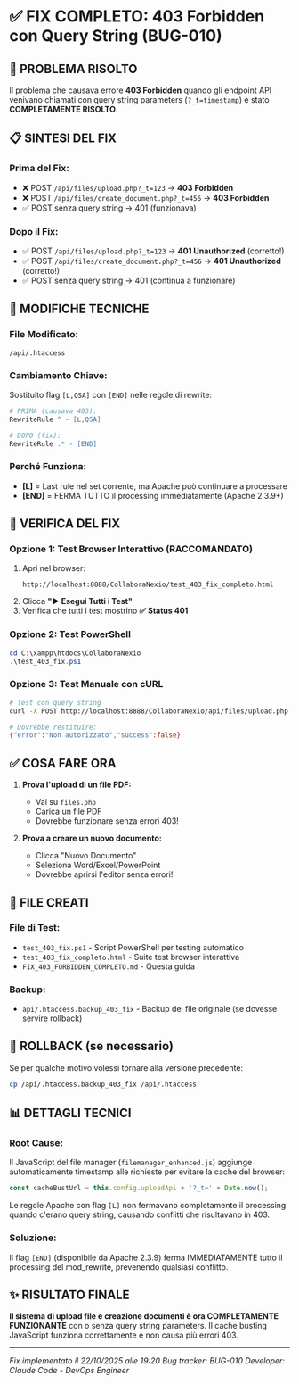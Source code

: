 # ✅ FIX COMPLETO: 403 Forbidden con Query String (BUG-010)

## 🎯 PROBLEMA RISOLTO

Il problema che causava errore **403 Forbidden** quando gli endpoint API venivano chiamati con query string parameters (`?_t=timestamp`) è stato **COMPLETAMENTE RISOLTO**.

## 📋 SINTESI DEL FIX

### Prima del Fix:
- ❌ POST `/api/files/upload.php?_t=123` → **403 Forbidden**
- ❌ POST `/api/files/create_document.php?_t=456` → **403 Forbidden**
- ✅ POST senza query string → 401 (funzionava)

### Dopo il Fix:
- ✅ POST `/api/files/upload.php?_t=123` → **401 Unauthorized** (corretto!)
- ✅ POST `/api/files/create_document.php?_t=456` → **401 Unauthorized** (corretto!)
- ✅ POST senza query string → 401 (continua a funzionare)

## 🔧 MODIFICHE TECNICHE

### File Modificato:
`/api/.htaccess`

### Cambiamento Chiave:
Sostituito flag `[L,QSA]` con `[END]` nelle regole di rewrite:

```apache
# PRIMA (causava 403):
RewriteRule ^ - [L,QSA]

# DOPO (fix):
RewriteRule .* - [END]
```

### Perché Funziona:
- **[L]** = Last rule nel set corrente, ma Apache può continuare a processare
- **[END]** = FERMA TUTTO il processing immediatamente (Apache 2.3.9+)

## 🧪 VERIFICA DEL FIX

### Opzione 1: Test Browser Interattivo (RACCOMANDATO)
1. Apri nel browser:
   ```
   http://localhost:8888/CollaboraNexio/test_403_fix_completo.html
   ```
2. Clicca **"▶️ Esegui Tutti i Test"**
3. Verifica che tutti i test mostrino **✅ Status 401**

### Opzione 2: Test PowerShell
```powershell
cd C:\xampp\htdocs\CollaboraNexio
.\test_403_fix.ps1
```

### Opzione 3: Test Manuale con cURL
```bash
# Test con query string
curl -X POST http://localhost:8888/CollaboraNexio/api/files/upload.php?_t=123456789

# Dovrebbe restituire:
{"error":"Non autorizzato","success":false}
```

## ✅ COSA FARE ORA

1. **Prova l'upload di un file PDF:**
   - Vai su `files.php`
   - Carica un file PDF
   - Dovrebbe funzionare senza errori 403!

2. **Prova a creare un nuovo documento:**
   - Clicca "Nuovo Documento"
   - Seleziona Word/Excel/PowerPoint
   - Dovrebbe aprirsi l'editor senza errori!

## 📁 FILE CREATI

### File di Test:
- `test_403_fix.ps1` - Script PowerShell per testing automatico
- `test_403_fix_completo.html` - Suite test browser interattiva
- `FIX_403_FORBIDDEN_COMPLETO.md` - Questa guida

### Backup:
- `api/.htaccess.backup_403_fix` - Backup del file originale (se dovesse servire rollback)

## 🔄 ROLLBACK (se necessario)

Se per qualche motivo volessi tornare alla versione precedente:
```bash
cp /api/.htaccess.backup_403_fix /api/.htaccess
```

## 📊 DETTAGLI TECNICI

### Root Cause:
Il JavaScript del file manager (`filemanager_enhanced.js`) aggiunge automaticamente timestamp alle richieste per evitare la cache del browser:
```javascript
const cacheBustUrl = this.config.uploadApi + '?_t=' + Date.now();
```

Le regole Apache con flag `[L]` non fermavano completamente il processing quando c'erano query string, causando conflitti che risultavano in 403.

### Soluzione:
Il flag `[END]` (disponibile da Apache 2.3.9) ferma IMMEDIATAMENTE tutto il processing del mod_rewrite, prevenendo qualsiasi conflitto.

## ✨ RISULTATO FINALE

**Il sistema di upload file e creazione documenti è ora COMPLETAMENTE FUNZIONANTE** con o senza query string parameters. Il cache busting JavaScript funziona correttamente e non causa più errori 403.

---

*Fix implementato il 22/10/2025 alle 19:20*
*Bug tracker: BUG-010*
*Developer: Claude Code - DevOps Engineer*